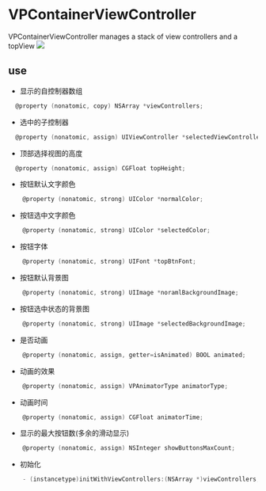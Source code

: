 VPContainerViewController
=========================
VPContainerViewController manages a stack of view controllers and a topView
![](https://github.com/NaiveVDisk/VPContainerViewController/blob/master/Screenshots/show.gif)

use
-------------------------
 *  显示的自控制器数组<br>
```objective-c
  @property (nonatomic, copy) NSArray *viewControllers;
```
 *  选中的子控制器<br>
```objective-c
  @property (nonatomic, assign) UIViewController *selectedViewController;
```
 *  顶部选择视图的高度<br>
```objective-c
  @property (nonatomic, assign) CGFloat topHeight;
```
 *  按钮默认文字颜色<br>
```objective-c
    @property (nonatomic, strong) UIColor *normalColor;
```
 *  按钮选中文字颜色<br>
```objective-c
    @property (nonatomic, strong) UIColor *selectedColor;
```
 *  按钮字体<br>
```objective-c
    @property (nonatomic, strong) UIFont *topBtnFont;
```
 *  按钮默认背景图<br>
```objective-c
    @property (nonatomic, strong) UIImage *noramlBackgroundImage;
```
 *  按钮选中状态的背景图<br>
```objective-c
    @property (nonatomic, strong) UIImage *selectedBackgroundImage;
```
 *  是否动画<br>
```objective-c
    @property (nonatomic, assign, getter=isAnimated) BOOL animated;
```
 *  动画的效果<br>
```objective-c
    @property (nonatomic, assign) VPAnimatorType animatorType;
```
 *  动画时间<br>
```objective-c
    @property (nonatomic, assign) CGFloat animatorTime;
```
 *  显示的最大按钮数(多余的滑动显示)<br>
```objective-c
    @property (nonatomic, assign) NSInteger showButtonsMaxCount;
```
 *  初始化
```objective-c
    - (instancetype)initWithViewControllers:(NSArray *)viewControllers;
```

